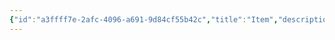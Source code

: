 ```yaml
---
{"id":"a3ffff7e-2afc-4096-a691-9d84cf55b42c","title":"Item","description":"Overview of Item tag.","publish":true,"date_created":"Thursday, April 11th 2024, 6:03:49 pm","date_modified":"Friday, October 4th 2024, 12:24:26 am","editing_lock":true,"live_preview":true,"cssclasses":["mado-heading"],"PassFrontmatter":true}
---
```


